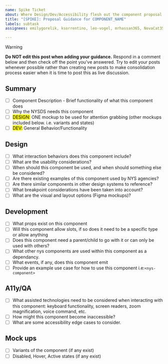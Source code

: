 ```yaml
---
name: Spike Ticket
about: Where Design/Dev/Accessibility flesh out the component proposal
title: "[SPIKE]: Proposal Guidance for COMPONENT_NAME"
labels: subtask
assignees: emilygorelik, ksorrentino, leo-vogel, mrhassan365, NovaCat35, shamiaalam19

---
```


> [!WARNING]  
> **Do NOT edit this post when adding your guidance.** Respond in a comment below and then check off the point you've answered. 
> Try to edit your posts whenever possible rather than creating new posts to make consolidation process easier when it is time to post this as live discussion.

## Summary
- [ ] Component Description - Brief functionality of what this component does
- [ ] Why the NYSDS needs this component
- [ ] <mark>DESIGN:</mark> ONE mockup to be used for attention grabbing (other mockups included below. i.e. variants and states)
- [ ] <mark>DEV:</mark> General Behavior/Functionality

## Design
- [ ] What interaction behaviors does this component include?
- [ ] What are the usability considerations?
- [ ] When should this component be used, and when should something else be considered?
- [ ] Are there existing examples of this component used by NYS agencies?
- [ ] Are there similar components in other design systems to reference?
- [ ] What breakpoint considerations have been taken into account?
- [ ] What are the visual and layout options (Figma mockups)?
## Development
- [ ] What props exist on this component
- [ ] Will this component allow slots, if so does it need to be a specific type or allow anything
- [ ] Does this component need a parent/child to go with it or can only be used with others?
- [ ] What other nys components are used within this component as a dependancy. 
- [ ] What events, if any, does this component emit
- [ ] Provide an example use case for how to use this component i.e:`<nys-component>`
## A11y/QA
- [ ] What assisted technologies need to be considered when interacting with this component: keyboard functionality, screen readers, zoom magnification, voice command, etc.
- [ ] How might this component become inaccessible?
- [ ] What are some accessibility edge cases to consider.
## Mock ups
- [ ] Variants of the component (if any exist)
- [ ] Disabled, Hover, Active states (if any exist)
